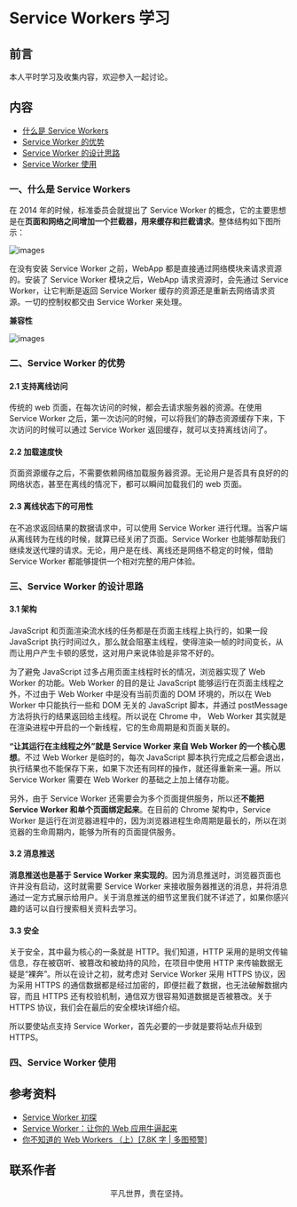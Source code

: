 # Service Workers 学习

## 前言

本人平时学习及收集内容，欢迎参入一起讨论。

## 内容

- [什么是 Service Workers](#一、什么是-service-workers)
- [Service Worker 的优势](#二、service-worker-的优势)
- [Service Worker 的设计思路](#三、service-worker-的设计思路)
- [Service Worker 使用](#四、service-worker-使用)

### 一、什么是 Service Workers

在 2014 年的时候，标准委员会就提出了 Service Worker 的概念，它的主要思想是在**页面和网络之间增加一个拦截器，用来缓存和拦截请求**。整体结构如下图所示：

![images](service-worker.png)

在没有安装 Service Worker 之前，WebApp 都是直接通过网络模块来请求资源的。安装了 Service Worker 模块之后，WebApp 请求资源时，会先通过 Service Worker，让它判断是返回 Service Worker 缓存的资源还是重新去网络请求资源。一切的控制权都交由 Service Worker 来处理。

**兼容性**

![images](service-worker01.png)

### 二、Service Worker 的优势

#### 2.1 支持离线访问

传统的 web 页面，在每次访问的时候，都会去请求服务器的资源。在使用 Service Worker 之后，第一次访问的时候，可以将我们的静态资源缓存下来，下次访问的时候可以通过 Service Worker 返回缓存，就可以支持离线访问了。

#### 2.2 加载速度快

页面资源缓存之后，不需要依赖网络加载服务器资源。无论用户是否具有良好的的网络状态，甚至在离线的情况下，都可以瞬间加载我们的 web 页面。

#### 2.3 离线状态下的可用性

在不追求返回结果的数据请求中，可以使用 Service Worker 进行代理。当客户端从离线转为在线的时候，就算已经关闭了页面。Service Worker 也能够帮助我们继续发送代理的请求。无论，用户是在线、离线还是网络不稳定的时候，借助 Service Worker 都能够提供一个相对完整的用户体验。

### 三、Service Worker 的设计思路

#### 3.1 架构

JavaScript 和页面渲染流水线的任务都是在页面主线程上执行的，如果一段 JavaScript 执行时间过久，那么就会阻塞主线程，使得渲染一帧的时间变长，从而让用户产生卡顿的感觉，这对用户来说体验是非常不好的。

为了避免 JavaScript 过多占用页面主线程时长的情况，浏览器实现了 Web Worker 的功能。Web Worker 的目的是让 JavaScript 能够运行在页面主线程之外，不过由于 Web Worker 中是没有当前页面的 DOM 环境的，所以在 Web Worker 中只能执行一些和 DOM 无关的 JavaScript 脚本，并通过 postMessage 方法将执行的结果返回给主线程。所以说在 Chrome 中， Web Worker 其实就是在渲染进程中开启的一个新线程，它的生命周期是和页面关联的。

**“让其运行在主线程之外”就是 Service Worker 来自 Web Worker 的一个核心思想**。不过 Web Worker 是临时的，每次 JavaScript 脚本执行完成之后都会退出，执行结果也不能保存下来，如果下次还有同样的操作，就还得重新来一遍。所以 Service Worker 需要在 Web Worker 的基础之上加上储存功能。

另外，由于 Service Worker 还需要会为多个页面提供服务，所以还**不能把 Service Worker 和单个页面绑定起来**。在目前的 Chrome 架构中，Service Worker 是运行在浏览器进程中的，因为浏览器进程生命周期是最长的，所以在浏览器的生命周期内，能够为所有的页面提供服务。

#### 3.2 消息推送

**消息推送也是基于 Service Worker 来实现的**。因为消息推送时，浏览器页面也许并没有启动，这时就需要 Service Worker 来接收服务器推送的消息，并将消息通过一定方式展示给用户。关于消息推送的细节这里我们就不详述了，如果你感兴趣的话可以自行搜索相关资料去学习。

#### 3.3 安全

关于安全，其中最为核心的一条就是 HTTP。我们知道，HTTP 采用的是明文传输信息，存在被窃听、被篡改和被劫持的风险，在项目中使用 HTTP 来传输数据无疑是“裸奔”。所以在设计之初，就考虑对 Service Worker 采用 HTTPS 协议，因为采用 HTTPS 的通信数据都是经过加密的，即便拦截了数据，也无法破解数据内容，而且 HTTPS 还有校验机制，通信双方很容易知道数据是否被篡改。关于 HTTPS 协议，我们会在最后的安全模块详细介绍。

所以要使站点支持 Service Worker，首先必要的一步就是要将站点升级到 HTTPS。

### 四、Service Worker 使用

## 参考资料

- [Service Worker 初探](https://mp.weixin.qq.com/s/cNgC0uDrILaFY5TFL_Bglw)
- [Service Worker：让你的 Web 应用牛逼起来](https://mp.weixin.qq.com/s/IhMyaCYrTAXJcKSPSnEOjw)
- [你不知道的 Web Workers （上）[7.8K 字 | 多图预警]](https://juejin.im/post/5ef2a554f265da02e47d952b)

## 联系作者

<div align="center">
    <p>
        平凡世界，贵在坚持。
    </p>
    <img :src="$withBase('/about/contact.png')" />
</div>
